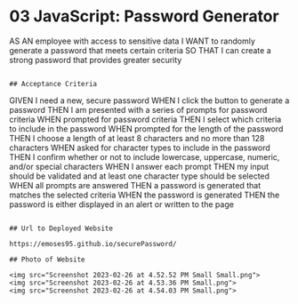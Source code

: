 # 03 JavaScript: Password Generator

 
 AS AN employee with access to sensitive data
 I WANT to randomly generate a password that meets certain criteria
 SO THAT I can create a strong password that provides greater security
 ```

 ## Acceptance Criteria

 ```
 GIVEN I need a new, secure password
 WHEN I click the button to generate a password
 THEN I am presented with a series of prompts for password criteria
 WHEN prompted for password criteria
 THEN I select which criteria to include in the password
 WHEN prompted for the length of the password
 THEN I choose a length of at least 8 characters and no more than 128 characters
 WHEN asked for character types to include in the password
 THEN I confirm whether or not to include lowercase, uppercase, numeric, and/or special characters
 WHEN I answer each prompt
 THEN my input should be validated and at least one character type should be selected
 WHEN all prompts are answered
 THEN a password is generated that matches the selected criteria
 WHEN the password is generated
 THEN the password is either displayed in an alert or written to the page
 ```

 ## Url to Deployed Website

 https://emoses95.github.io/securePassword/

 ## Photo of Website
 
 <img src="Screenshot 2023-02-26 at 4.52.52 PM Small Small.png">
<img src="Screenshot 2023-02-26 at 4.53.36 PM Small.png">
<img src="Screenshot 2023-02-26 at 4.54.03 PM Small.png">
 

